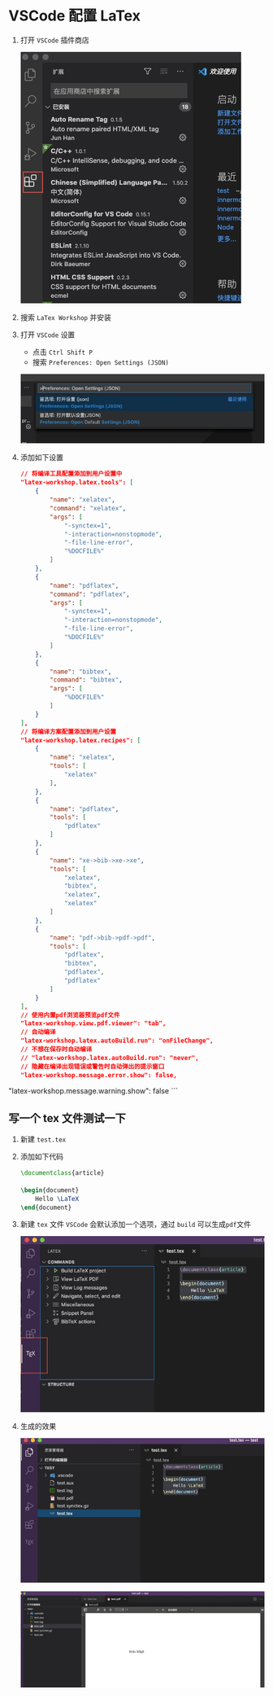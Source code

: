 # VSCode 配置 LaTex

1. 打开 `VSCode` 插件商店

    ![](media/16028654761554/16028655602178.jpg)

2. 搜索 `LaTex Workshop` 并安装

3. 打开 `VSCode` 设置
    + 点击 `Ctrl Shift P`
    + 搜索 `Preferences: Open Settings (JSON)`

    ![](media/16028654761554/16028657887648.jpg)

4. 添加如下设置

    ```json
    // 将编译工具配置添加到用户设置中
    "latex-workshop.latex.tools": [
        {
            "name": "xelatex",
            "command": "xelatex",
            "args": [
                "-synctex=1",
                "-interaction=nonstopmode",
                "-file-line-error",
                "%DOCFILE%"
            ]
        },
        {
            "name": "pdflatex",
            "command": "pdflatex",
            "args": [
                "-synctex=1",
                "-interaction=nonstopmode",
                "-file-line-error",
                "%DOCFILE%"
            ]
        },
        {
            "name": "bibtex",
            "command": "bibtex",
            "args": [
                "%DOCFILE%"
            ]
        }
    ],
    // 将编译方案配置添加到用户设置
    "latex-workshop.latex.recipes": [
        {
            "name": "xelatex",
            "tools": [
                "xelatex"
            ],
        },
        {
            "name": "pdflatex",
            "tools": [
                "pdflatex"
            ]
        },
        {
            "name": "xe->bib->xe->xe",
            "tools": [
                "xelatex",
                "bibtex",
                "xelatex",
                "xelatex"
            ]
        },
        {
            "name": "pdf->bib->pdf->pdf",
            "tools": [
                "pdflatex",
                "bibtex",
                "pdflatex",
                "pdflatex"
            ]
        }
    ],
    // 使用内置pdf浏览器预览pdf文件
    "latex-workshop.view.pdf.viewer": "tab",
    // 自动编译
    "latex-workshop.latex.autoBuild.run": "onFileChange",
    // 不想在保存时自动编译
    // "latex-workshop.latex.autoBuild.run": "never",
    // 隐藏在编译出现错误或警告时自动弹出的提示窗口
    "latex-workshop.message.error.show": false,

"latex-workshop.message.warning.show": false
    ```

## 写一个 tex 文件测试一下

1. 新建 `test.tex`
2. 添加如下代码

    ```latex
    \documentclass{article}

    \begin{document}
        Hello \LaTeX
    \end{document}
    ```

3. 新建 `tex` 文件 `VSCode` 会默认添加一个选项，通过 `build` 可以生成`pdf`文件

    ![](media/16028654761554/16028662927452.jpg)

4. 生成的效果

    ![](media/16028654761554/16028663745004.jpg)

    ![](media/16028654761554/16028663957126.jpg)

